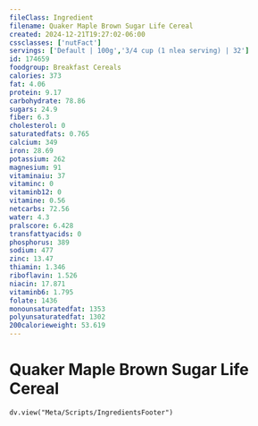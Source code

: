 ```yaml
---
fileClass: Ingredient
filename: Quaker Maple Brown Sugar Life Cereal
created: 2024-12-21T19:27:02-06:00
cssclasses: ['nutFact']
servings: ['Default | 100g','3/4 cup (1 nlea serving) | 32']
id: 174659
foodgroup: Breakfast Cereals
calories: 373
fat: 4.06
protein: 9.17
carbohydrate: 78.86
sugars: 24.9
fiber: 6.3
cholesterol: 0
saturatedfats: 0.765
calcium: 349
iron: 28.69
potassium: 262
magnesium: 91
vitaminaiu: 37
vitaminc: 0
vitaminb12: 0
vitamine: 0.56
netcarbs: 72.56
water: 4.3
pralscore: 6.428
transfattyacids: 0
phosphorus: 389
sodium: 477
zinc: 13.47
thiamin: 1.346
riboflavin: 1.526
niacin: 17.871
vitaminb6: 1.795
folate: 1436
monounsaturatedfat: 1353
polyunsaturatedfat: 1302
200calorieweight: 53.619
---
```


# Quaker Maple Brown Sugar Life Cereal

```dataviewjs
dv.view("Meta/Scripts/IngredientsFooter")
```